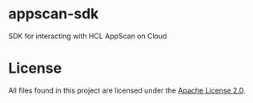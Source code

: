 # appscan-sdk
SDK for interacting with HCL AppScan on Cloud

# License

All files found in this project are licensed under the [Apache License 2.0](LICENSE).
